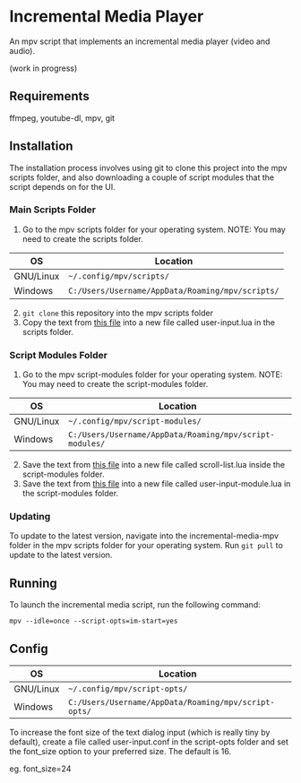 # Incremental Media Player

An mpv script that implements an incremental media player (video and audio).

(work in progress)

## Requirements

ffmpeg, youtube-dl, mpv, git

## Installation

The installation process involves using git to clone this project into the mpv scripts folder, and also downloading a couple of script modules that the script depends on for the UI.

### Main Scripts Folder

1. Go to the mpv scripts folder for your operating system. NOTE: You may need to create the scripts folder.

| OS | Location |
| --- | --- |
| GNU/Linux | `~/.config/mpv/scripts/` |
| Windows | `C:/Users/Username/AppData/Roaming/mpv/scripts/` |

2. `git clone` this repository into the mpv scripts folder
3. Copy the text from [this file](https://raw.githubusercontent.com/CogentRedTester/mpv-user-input/master/user-input.lua) into a new file called user-input.lua in the scripts folder.

### Script Modules Folder

1. Go to the mpv script-modules folder for your operating system. NOTE: You may need to create the script-modules folder.

| OS | Location |
| --- | --- |
| GNU/Linux | `~/.config/mpv/script-modules/` |
| Windows | `C:/Users/Username/AppData/Roaming/mpv/script-modules/` |

2. Save the text from [this file](https://raw.githubusercontent.com/CogentRedTester/mpv-scroll-list/master/scroll-list.lua) into a new file called scroll-list.lua inside the script-modules folder.
3. Save the text from [this file](https://raw.githubusercontent.com/CogentRedTester/mpv-user-input/master/user-input-module.lua) into a new file called user-input-module.lua in the script-modules folder.

### Updating

To update to the latest version, navigate into the incremental-media-mpv folder in the mpv scripts folder for your operating system. Run `git pull` to update to the latest version.

## Running

To launch the incremental media script, run the following command:

`mpv --idle=once --script-opts=im-start=yes`

## Config

| OS | Location |
| --- | --- |
| GNU/Linux | `~/.config/mpv/script-opts/` |
| Windows | `C:/Users/Username/AppData/Roaming/mpv/script-opts/` |

To increase the font size of the text dialog input (which is really tiny by default), create a file called user-input.conf in the script-opts folder and set the font_size option to your preferred size. The default is 16.

eg. font_size=24
